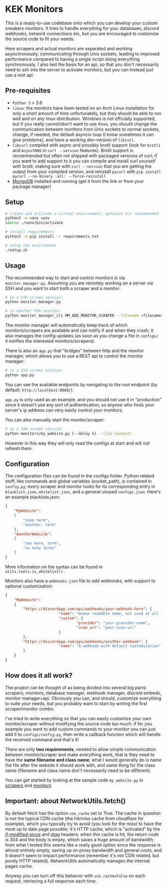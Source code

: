 # KEK Monitors
This is a ready-to-use codebase onto which you can develop your custom sneakers monitors. It tries to handle everything for you: databases, discord webhooks, network connections etc, but you are encouraged to customize the source code to fit your needs.

Here scrapers and actual monitors are separated and working asynchronously, communicating through Unix sockets, leading to improved performance compared to having a single script doing everything synchronously. I also lied the basis for an api, so that you don't necessarily need to ssh into the server to activate monitors, but you can instead just use a rest api.


## Pre-requisites
* `Python 3` > 3.6
* `linux`: the monitors have been tested on an Arch Linux installation for only a short amount of time unfortunately, but they should be able to run well and on any linux distribution. Windows is not officially supported, but if you really cannot/don't want to use linux, you should change the communication between monitors from Unix sockets to normal sockets, change, if needed, the default asyncio loop (I know sometimes it can give problems), and have a working dev-version of `libcurl`.
* `libcurl` compiled with async and possibly brotli support (look for `brotli` and `AsynchDNS` in `curl --version` features). Brotli support is recommended but often not shipped with packaged versions of curl; if you want to add support to it you can compile and install curl yourself with brotli, making sure with ```curl --version``` that you are getting the output from your compiled version, and reinstall `pycurl` with ```pip install pycurl --no-binary :all: --force-reinstall```
* [MongoDB](https://www.mongodb.org/dl/linux/) installed and running (get it from the link or from your package manager)

## Setup
```bash
# create and activate a virtual environment, optional but recommended
python3 -m venv venv 
source ./venv/bin/activate

# install requirements
python3 -m pip install -r requirements.txt

# setup the environment
./setup.sh
```

## Usage
The recommended way to start and control monitors is via ```monitor_manager.py```.
Assuming you are remotely working on a server via SSH and you want to start both a scraper and a monitor:
```bash
# in a SSH screen session:
python monitor_manager.py

# in another SSH session:
python monitor_manager_cli MM_ADD_MONITOR_SCRAPER --filename <filename> --class_name <class_name>
```
The monitor manager will automatically keep track of which monitors/scrapers are available and can notify if and when they crash; it also manages the config updates (as soon as you change a file in ```configs/``` it notifies the interested monitors/scrapers).

There is also an ```app.py``` that "bridges" between http and the monitor manager, which allows you to use a REST api to control the monitor manager:
```bash
# in a SSH screen session:
python app.py
```
You can see the available endpoints by navigating to the root endpoint (by default: `http://localhost:8888/`).

```app.py``` is only used as an example, and you should not use it in "production" since it doesn't use any sort of authentication, so anyone who finds your server's ip address can very easily control your monitors.

You can also manually start the monitor/scraper:
```bash
# in a SSH screen session:
python monitors/my_website.py [--delay n] --[[no-]output]
```
However in this way they will only read the configs at start and will not refresh them.
## Configuration
The configuration files can be found in the configs folder. Python related stuff, like commands and global variables (socket_path), is contained in `config.py`; every scraper and monitor looks for its corresponding entry in `blacklist.json`, `whitelist.json`, and a general unused `configs.json`. Here's an example blacklists.json:

```json
{
	"MyWebsite": 
	[
		"some term",
		"another, term"
	],
	"AnotherWebsite":
	[
		"one more, term",
		"so many terms"
	]
}
```

More information on the syntax can be found in `utils.tools.is_whitelist().`

Monitors also have a `webhooks.json` file to add webhooks, with support to optional customization:

```json
{
	"MyWebsite": 
	{
		"https://discordapp.com/api/webhooks/your-webhook-here": {
                        "name": "Human readable name, not used at all in the code",
                        "custom": {
                                "provider": "your-provider-name",
                                "icon_url": "your-icon-url"
                        }
		},
		"https://discordapp.com/api/webhooks/another-webhook": {
                        "name": "A webhook with default customization"
		}
	}
}
```

## How does it all work?
The project can be thought of as being divided into several big parts: scrapers, monitors, database manager, webhook manager, discord embeds, monitor manager+api. Obviously you can, and should, customize everything to suite your needs, but you probably want to start by writing the first scraper/monitor combo.

I've tried to write everything so that you can easily customize your own monitor/scraper without modifying the source code too much: if for you example you want to add custom commands to your monitor you can just add it to ```configs/config.py```, then write a callback function which will handle the received command and that's it!

There are only **two requirements**, needed to allow simple communication between monitor/scraper and make everything work, that is they need to have the **same filename and class name**; what I would generally do is name the file after the website it should work with, and same thing for the class name (filename and class name don't necessarily need to be different).

You can get started by looking at the sample code `my_website.py` in [scrapers](https://github.com/berton7/monitors/blob/master/scrapers/my_website.py) and [monitors](https://github.com/berton7/monitors/blob/master/monitors/my_website.py)

## Important: about NetworkUtils.fetch()
By default fetch has the option `use_cache` set to True. The cache in question is not the typical CDN cache (the hit/miss cache from cloudflare for example), which you typically try to avoid (you look for the miss) to have the most up to date page possible; it's HTTP cache, which is "activated" by the [if-modified-since](https://developer.mozilla.org/en-US/docs/Web/HTTP/Headers/If-Modified-Since) and [etag](https://developer.mozilla.org/en-US/docs/Web/HTTP/Headers/ETag) headers: when *this* cache is hit, the return code is 304 and the body is empty, which saves a huge amount of bandwidth; from what I tested this seems like a really good option since the response is almost entirely empty, saving up on proxy bandwidth and general costs, and it doesn't seem to impact performance (remember it's not CDN related, but purely HTTP related). NetworkUtils automatically manages the internal pages cache.

Anyway you can turn off this behavior with `use_cache=False` on each request, retrieving a full response each time.
